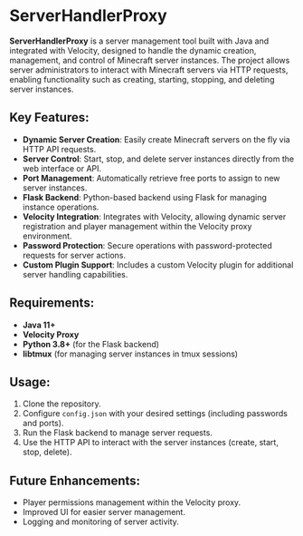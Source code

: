 # ServerHandlerProxy

**ServerHandlerProxy** is a server management tool built with Java and integrated with Velocity, designed to handle the dynamic creation, management, and control of Minecraft server instances. The project allows server administrators to interact with Minecraft servers via HTTP requests, enabling functionality such as creating, starting, stopping, and deleting server instances.

## Key Features:
- **Dynamic Server Creation**: Easily create Minecraft servers on the fly via HTTP API requests.
- **Server Control**: Start, stop, and delete server instances directly from the web interface or API.
- **Port Management**: Automatically retrieve free ports to assign to new server instances.
- **Flask Backend**: Python-based backend using Flask for managing instance operations.
- **Velocity Integration**: Integrates with Velocity, allowing dynamic server registration and player management within the Velocity proxy environment.
- **Password Protection**: Secure operations with password-protected requests for server actions.
- **Custom Plugin Support**: Includes a custom Velocity plugin for additional server handling capabilities.

## Requirements:
- **Java 11+**
- **Velocity Proxy**
- **Python 3.8+** (for the Flask backend)
- **libtmux** (for managing server instances in tmux sessions)

## Usage:
1. Clone the repository.
2. Configure `config.json` with your desired settings (including passwords and ports).
3. Run the Flask backend to manage server requests.
4. Use the HTTP API to interact with the server instances (create, start, stop, delete).

## Future Enhancements:
- Player permissions management within the Velocity proxy.
- Improved UI for easier server management.
- Logging and monitoring of server activity.
